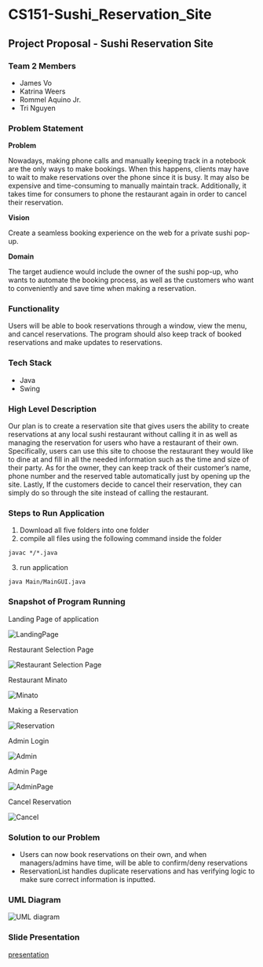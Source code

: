 # CS151-Sushi_Reservation_Site
## Project Proposal - Sushi Reservation Site
### Team 2 Members
* James Vo
* Katrina Weers
* Rommel Aquino Jr.
* Tri Nguyen

### Problem Statement
**Problem**

Nowadays, making phone calls and manually keeping track in a notebook are the only ways to make bookings. When this happens, clients may have to wait to make reservations over the phone since it is busy. It may also be expensive and time-consuming to manually maintain track. Additionally, it takes time for consumers to phone the restaurant again in order to cancel their reservation.

**Vision**

Create a seamless booking experience on the web for a private sushi pop-up. 

**Domain**

The target audience would include the owner of the sushi pop-up, who wants to automate the booking process, as well as the customers who want to conveniently and save time when making a reservation.

### Functionality
Users will be able to book reservations through a window, view the menu, and cancel reservations. The program should also keep track of booked reservations and make updates to reservations.

### Tech Stack
* Java
* Swing

### High Level Description
Our plan is to create a reservation site that gives users the ability to create reservations at any local sushi restaurant without calling it in as well as managing the reservation for users who have a restaurant of their own. Specifically, users can use this site to choose the restaurant they would like to dine at and fill in all the needed information such as the time and size of their party. As for the owner, they can keep track of their customer’s name, phone number and the reserved table automatically just by opening up the site. Lastly, If the customers decide to cancel their reservation, they can simply do so through the site instead of calling the restaurant.

### Steps to Run Application
1. Download all five folders into one folder
2. compile all files using the following command inside the folder 

```
javac */*.java
```
3. run application
```
java Main/MainGUI.java
```

### Snapshot of Program Running
Landing Page of application

![LandingPage](https://github.com/RommelAquinoJr/CS151-Sushi_Reservation_Site/blob/main/Images/1landingpage.png)

Restaurant Selection Page

![Restaurant Selection Page](https://github.com/RommelAquinoJr/CS151-Sushi_Reservation_Site/blob/main/Images/2restaurantgui.png)

Restaurant Minato

![Minato](https://github.com/RommelAquinoJr/CS151-Sushi_Reservation_Site/blob/main/Images/3minato.png)

Making a Reservation

![Reservation](https://github.com/RommelAquinoJr/CS151-Sushi_Reservation_Site/blob/main/Images/4reservation.png)

Admin Login

![Admin](https://github.com/RommelAquinoJr/CS151-Sushi_Reservation_Site/blob/main/Images/5admin.png)

Admin Page

![AdminPage](https://github.com/RommelAquinoJr/CS151-Sushi_Reservation_Site/blob/main/Images/6adminlogin.png)

Cancel Reservation

![Cancel](https://github.com/RommelAquinoJr/CS151-Sushi_Reservation_Site/blob/main/Images/7cancel.png)

### Solution to our Problem
- Users can now book reservations on their own, and when managers/admins have time, will be able to confirm/deny reservations
- ReservationList handles duplicate reservations and has verifying logic to make sure correct information is inputted.

### UML Diagram
![UML diagram](https://github.com/RommelAquinoJr/CS151-Sushi_Reservation_Site/blob/main/Images/UML%20Class%20Diagram%20CS%20151.drawio.png)

### Slide Presentation
[presentation](https://docs.google.com/presentation/d/1HmBB-hWM-fOTwLo8Icp-iOUqQPCk6lmGluz1j3k0Ico/edit?usp=sharing)